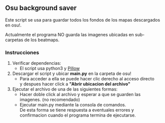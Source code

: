 ## Osu background saver

Este script se usa para guardar todos los fondos de los mapas descargados en osu!.  

Actualmente el programa NO guarda las imagenes ubicadas en sub-carpetas de los beatmaps.


### Instrucciones

1. Verificar dependencias:
    * El script usa python3 y [Pillow](https://github.com/python-pillow/Pillow)
2. Descargar el script y ubicar **main.py** en la carpeta de osu!
    * Para acceder a ella se puede hacer clic derecho al acceso directo  
    y despues hacer click a **"Abrir ubicacion del archivo"**
3. Ejecutar el archivo de una de las siguientes formas:
    * Hacer doble click al archivo y esperar a que se guarden las imagenes. (no recomendado)
    * Ejecutar main.py mediante la consola de comandos.  
    De esta forma se tiene respuesta a eventuales errores y confirmacion cuando el 
    programa termina de ejecutarse.


    

